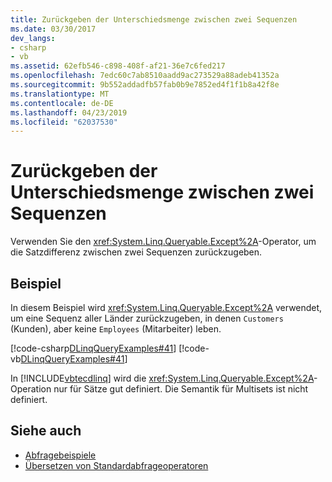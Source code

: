 ```yaml
---
title: Zurückgeben der Unterschiedsmenge zwischen zwei Sequenzen
ms.date: 03/30/2017
dev_langs:
- csharp
- vb
ms.assetid: 62efb546-c898-408f-af21-36e7c6fed217
ms.openlocfilehash: 7edc60c7ab8510aadd9ac273529a88adeb41352a
ms.sourcegitcommit: 9b552addadfb57fab0b9e7852ed4f1f1b8a42f8e
ms.translationtype: MT
ms.contentlocale: de-DE
ms.lasthandoff: 04/23/2019
ms.locfileid: "62037530"
---
```

# <a name="return-the-set-difference-between-two-sequences"></a>Zurückgeben der Unterschiedsmenge zwischen zwei Sequenzen
Verwenden Sie den <xref:System.Linq.Queryable.Except%2A>-Operator, um die Satzdifferenz zwischen zwei Sequenzen zurückzugeben.  
  
## <a name="example"></a>Beispiel  
 In diesem Beispiel wird <xref:System.Linq.Queryable.Except%2A> verwendet, um eine Sequenz aller Länder zurückzugeben, in denen `Customers` (Kunden), aber keine `Employees` (Mitarbeiter) leben.  
  
 [!code-csharp[DLinqQueryExamples#41](../../../../../../samples/snippets/csharp/VS_Snippets_Data/DLinqQueryExamples/cs/Program.cs#41)]
 [!code-vb[DLinqQueryExamples#41](../../../../../../samples/snippets/visualbasic/VS_Snippets_Data/DLinqQueryExamples/vb/Module1.vb#41)]  
  
 In [!INCLUDE[vbtecdlinq](../../../../../../includes/vbtecdlinq-md.md)] wird die <xref:System.Linq.Queryable.Except%2A>-Operation nur für Sätze gut definiert. Die Semantik für Multisets ist nicht definiert.  
  
## <a name="see-also"></a>Siehe auch

- [Abfragebeispiele](../../../../../../docs/framework/data/adonet/sql/linq/query-examples.md)
- [Übersetzen von Standardabfrageoperatoren](../../../../../../docs/framework/data/adonet/sql/linq/standard-query-operator-translation.md)
